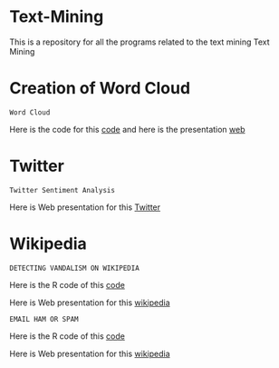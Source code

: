 # Text-Mining
This is a repository for all the programs related to the text mining
Text Mining 
# Creation of Word Cloud #
~~~
Word Cloud
~~~
Here is the code for this <a href="https://github.com/anilcs13m/Text-Mining/blob/master/word_cloud/TextMining.R/" target="_blank">code</a>
and here is the presentation <a href="https://rpubs.com/anilcs13m/126406" target="_blank">web</a>

# Twitter #

~~~
Twitter Sentiment Analysis
~~~
Here is Web presentation for this <a href="https://rpubs.com/anilcs13m/126346" target="_blank">Twitter</a>

# Wikipedia #
~~~
DETECTING VANDALISM ON WIKIPEDIA
~~~
Here is the R code of this <a href="https://github.com/anilcs13m/Text-Mining/blob/master/Wikipeadia/vandalism_wiki.R/" target="_blank">code</a>

Here is Web presentation for this <a href="http://rpubs.com/anilcs13m/127279" target="_blank">wikipedia</a>

~~~
EMAIL HAM OR SPAM
~~~
Here is the R code of this <a href="https://github.com/anilcs13m/Text-Mining/blob/master/Email_Spam_Ham/spam_ham.R/" target="_blank">code</a>

Here is Web presentation for this <a href="https://rpubs.com/anilcs13m/126170" target="_blank">wikipedia</a>

